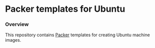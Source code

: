 # Packer templates for Ubuntu

### Overview

This repository contains [Packer](https://packer.io/) templates for creating 
Ubuntu machine images.